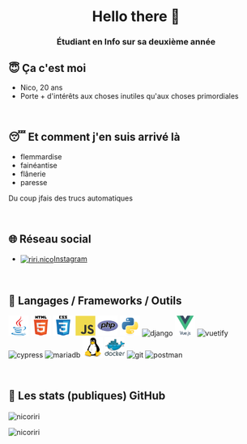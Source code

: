 <h1 align="center">Hello there 👋</h1>
<h3 align="center">Étudiant en Info sur sa deuxième année</h3>

## 😇 Ça c'est moi
- Nico, 20 ans
- Porte + d'intérêts aux choses inutiles qu'aux choses primordiales
<br>

## 😴 Et comment j'en suis arrivé là
- flemmardise
- fainéantise
- flânerie
- paresse
<p>Du coup jfais des trucs automatiques<p>
<br>

## 🌐 Réseau social

<p align="left">
<ul>
<li><a href="https://instagram.com/riri.nico" target="blank"><img align="center" src="https://raw.githubusercontent.com/rahuldkjain/github-profile-readme-generator/master/src/images/icons/Social/instagram.svg" alt="riri.nico" height="15" width="20" />Instagram</a></li>
</ul>
</p>
<br>

## 🧪 Langages / Frameworks / Outils
<p>
<img src="https://raw.githubusercontent.com/devicons/devicon/master/icons/java/java-original.svg" alt="java" width="40" height="40"/>
<img src="https://raw.githubusercontent.com/devicons/devicon/master/icons/html5/html5-original-wordmark.svg" alt="html5" width="40" height="40"/>
<img src="https://raw.githubusercontent.com/devicons/devicon/master/icons/css3/css3-original-wordmark.svg" alt="css3" width="40" height="40"/>
<img src="https://raw.githubusercontent.com/devicons/devicon/master/icons/javascript/javascript-original.svg" alt="javascript" width="40" height="40"/>
<img src="https://raw.githubusercontent.com/devicons/devicon/master/icons/php/php-original.svg" alt="php" width="40" height="40"/>
<img src="https://raw.githubusercontent.com/devicons/devicon/master/icons/python/python-original.svg" alt="python" width="40" height="40"/>
<img src="https://cdn.worldvectorlogo.com/logos/django.svg" alt="django" width="40" height="40"/>
<img src="https://raw.githubusercontent.com/devicons/devicon/master/icons/vuejs/vuejs-original-wordmark.svg" alt="vuejs" width="40" height="40"/>
<img src="https://bestofjs.org/logos/vuetify.svg" alt="vuetify" width="40" height="40"/>
<img src="https://raw.githubusercontent.com/simple-icons/simple-icons/6e46ec1fc23b60c8fd0d2f2ff46db82e16dbd75f/icons/cypress.svg" alt="cypress" width="40" height="40"/>
<img src="https://www.vectorlogo.zone/logos/mariadb/mariadb-icon.svg" alt="mariadb" width="40" height="40"/>

<img src="https://raw.githubusercontent.com/devicons/devicon/master/icons/linux/linux-original.svg" alt="linux" width="40" height="40"/>
<img src="https://raw.githubusercontent.com/devicons/devicon/master/icons/docker/docker-original-wordmark.svg" alt="docker" width="40" height="40"/>
<img src="https://www.vectorlogo.zone/logos/git-scm/git-scm-icon.svg" alt="git" width="40" height="40"/>
<img src="https://www.vectorlogo.zone/logos/getpostman/getpostman-icon.svg" alt="postman" width="40" height="40"/>
</p><br>

## 🥇 Les stats (publiques) GitHub
<p><img align="center" src="https://github-readme-stats.vercel.app/api?username=nicoriri&show_icons=true&locale=en" alt="nicoriri" /></p>
<p><img align="left" src="https://github-readme-stats.vercel.app/api/top-langs?username=nicoriri&show_icons=true&locale=en&layout=compact" alt="nicoriri" /></p>


